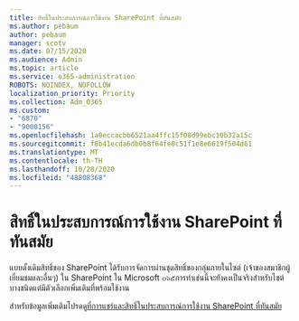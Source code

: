 ```yaml
---
title: สิทธิ์ในประสบการณ์การใช้งาน SharePoint ที่ทันสมัย
ms.author: pebaum
author: pebaum
manager: scotv
ms.date: 07/15/2020
ms.audience: Admin
ms.topic: article
ms.service: o365-administration
ROBOTS: NOINDEX, NOFOLLOW
localization_priority: Priority
ms.collection: Adm_O365
ms.custom:
- "6870"
- "9000156"
ms.openlocfilehash: 1a0eccacbb6521aa4ffc15f08d99ebc10b32a15c
ms.sourcegitcommit: f8b41ecda6db0b8f64fe0c51f1e8e6619f504d61
ms.translationtype: MT
ms.contentlocale: th-TH
ms.lasthandoff: 10/28/2020
ms.locfileid: "48808368"
---
```

# <a name="permissions-in-the-sharepoint-modern-experience"></a>สิทธิ์ในประสบการณ์การใช้งาน SharePoint ที่ทันสมัย

แบบดั้งเดิมสิทธิ์ของ SharePoint ได้รับการจัดการผ่านชุดสิทธิ์ของกลุ่มภายในไซต์ (เจ้าของสมาชิกผู้เยี่ยมชมและอื่นๆ) ใน SharePoint ใน Microsoft ๓๖๕การทำเช่นนี้จะยังคงเป็นจริงสำหรับไซต์บางชนิดแต่มีตัวเลือกเพิ่มเติมที่พร้อมใช้งาน  

สำหรับข้อมูลเพิ่มเติมโปรดดู[ที่การแชร์และสิทธิ์ในประสบการณ์การใช้งาน SharePoint ที่ทันสมัย](https://docs.microsoft.com/sharepoint/modern-experience-sharing-permissions)
